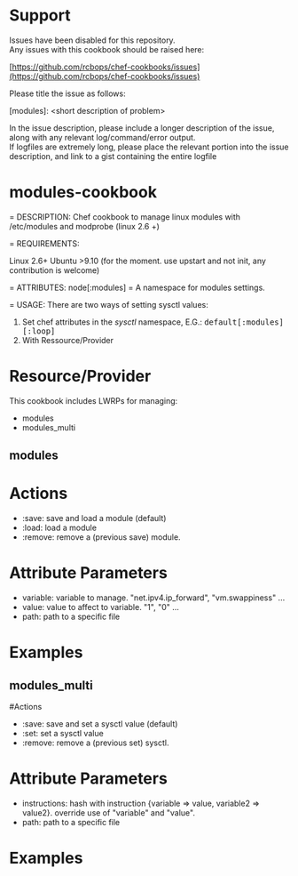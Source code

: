Support
=======

Issues have been disabled for this repository.  
Any issues with this cookbook should be raised here:

[https://github.com/rcbops/chef-cookbooks/issues](https://github.com/rcbops/chef-cookbooks/issues)

Please title the issue as follows:

[modules]: \<short description of problem\>

In the issue description, please include a longer description of the issue, along with any relevant log/command/error output.  
If logfiles are extremely long, please place the relevant portion into the issue description, and link to a gist containing the entire logfile


modules-cookbook
================

= DESCRIPTION:
Chef cookbook to manage linux modules with /etc/modules and modprobe (linux 2.6 +)

= REQUIREMENTS:

Linux 2.6+
Ubuntu >9.10 (for the moment. use upstart and not init, any contribution is welcome)

= ATTRIBUTES:
node[:modules] = A namespace for modules settings.

= USAGE:
There are two ways of setting sysctl values:
1. Set chef attributes in the _sysctl_ namespace, E.G.:
 <tt>default[:modules][:loop]</tt>
2. With Ressource/Provider

Resource/Provider
=================

This cookbook includes LWRPs for managing:
* modules
* modules_multi

modules
--------

# Actions

- :save: save and load a module (default)
- :load: load a module
- :remove: remove a (previous save) module.

# Attribute Parameters

- variable: variable to manage. "net.ipv4.ip_forward", "vm.swappiness" ...
- value: value to affect to variable. "1", "0" ...
- path: path to a specific file

# Examples


modules_multi
------------

#Actions

- :save: save and set a sysctl value (default)
- :set: set a sysctl value
- :remove: remove a (previous set) sysctl.

# Attribute Parameters

- instructions: hash with instruction {variable => value, variable2 => value2}. override use of "variable" and "value".
- path: path to a specific file

# Examples
